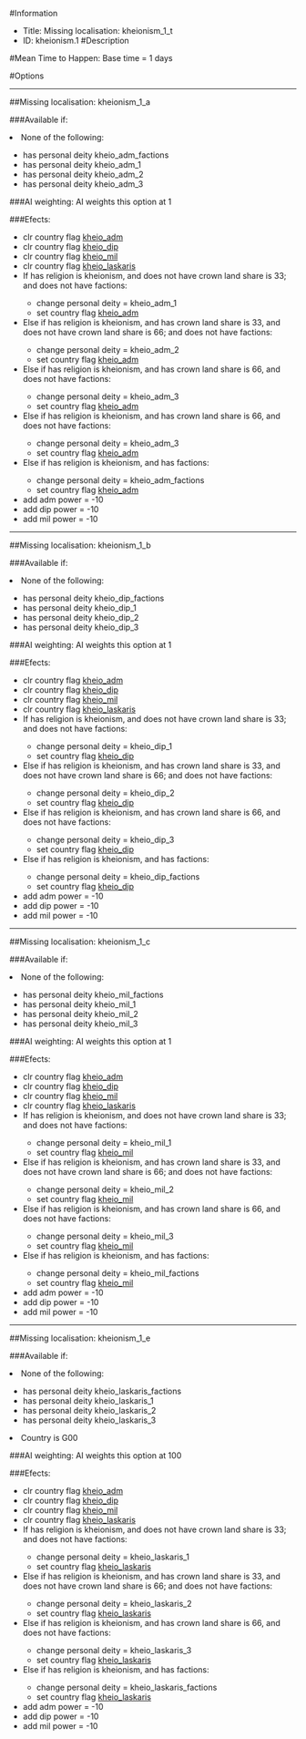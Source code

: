 #Information
 - Title: Missing localisation: kheionism_1_t
 - ID: kheionism.1
#Description

#Mean Time to Happen:
Base time = 1 days

#Options

___
##Missing localisation: kheionism_1_a

###Available if:
<li>None of the following:</li><ul><li>has personal deity kheio_adm_factions</li><li>has personal deity  kheio_adm_1</li><li>has personal deity   kheio_adm_2</li><li>has personal deity    kheio_adm_3</li></ul>

###AI weighting:
AI weights this option at 1


###Efects:<ul><li>clr country flag [kheio_adm](../flags/kheio_adm.md)</li><li>clr country flag [kheio_dip](../flags/kheio_dip.md)</li><li>clr country flag [kheio_mil](../flags/kheio_mil.md)</li><li>clr country flag [kheio_laskaris](../flags/kheio_laskaris.md)</li><li>If has religion is kheionism, and does not have crown land share is 33; and  does not have factions:</li><ul><li>change personal deity = kheio_adm_1</li><li>set country flag [kheio_adm](../flags/kheio_adm.md)</li></ul><li>Else if has religion is kheionism, and  has crown land share is 33, and does not have crown land share is 66; and  does not have factions:</li><ul><li>change personal deity = kheio_adm_2</li><li>set country flag [kheio_adm](../flags/kheio_adm.md)</li></ul><li>Else if has religion is kheionism, and  has crown land share is 66, and  does not have factions:</li><ul><li>change personal deity = kheio_adm_3</li><li>set country flag [kheio_adm](../flags/kheio_adm.md)</li></ul><li>Else if has religion is kheionism, and  has crown land share is 66, and  does not have factions:</li><ul><li>change personal deity = kheio_adm_3</li><li>set country flag [kheio_adm](../flags/kheio_adm.md)</li></ul><li>Else if has religion is kheionism, and  has factions:</li><ul><li>change personal deity = kheio_adm_factions</li><li>set country flag [kheio_adm](../flags/kheio_adm.md)</li></ul><li>add adm power = -10</li><li>add dip power = -10</li><li>add mil power = -10</li></ul>

___
##Missing localisation: kheionism_1_b

###Available if:
<li>None of the following:</li><ul><li>has personal deity kheio_dip_factions</li><li>has personal deity  kheio_dip_1</li><li>has personal deity   kheio_dip_2</li><li>has personal deity    kheio_dip_3</li></ul>

###AI weighting:
AI weights this option at 1


###Efects:<ul><li>clr country flag [kheio_adm](../flags/kheio_adm.md)</li><li>clr country flag [kheio_dip](../flags/kheio_dip.md)</li><li>clr country flag [kheio_mil](../flags/kheio_mil.md)</li><li>clr country flag [kheio_laskaris](../flags/kheio_laskaris.md)</li><li>If has religion is kheionism, and does not have crown land share is 33; and  does not have factions:</li><ul><li>change personal deity = kheio_dip_1</li><li>set country flag [kheio_dip](../flags/kheio_dip.md)</li></ul><li>Else if has religion is kheionism, and  has crown land share is 33, and does not have crown land share is 66; and  does not have factions:</li><ul><li>change personal deity = kheio_dip_2</li><li>set country flag [kheio_dip](../flags/kheio_dip.md)</li></ul><li>Else if has religion is kheionism, and  has crown land share is 66, and  does not have factions:</li><ul><li>change personal deity = kheio_dip_3</li><li>set country flag [kheio_dip](../flags/kheio_dip.md)</li></ul><li>Else if has religion is kheionism, and  has factions:</li><ul><li>change personal deity = kheio_dip_factions</li><li>set country flag [kheio_dip](../flags/kheio_dip.md)</li></ul><li>add adm power = -10</li><li>add dip power = -10</li><li>add mil power = -10</li></ul>

___
##Missing localisation: kheionism_1_c

###Available if:
<li>None of the following:</li><ul><li>has personal deity kheio_mil_factions</li><li>has personal deity  kheio_mil_1</li><li>has personal deity   kheio_mil_2</li><li>has personal deity    kheio_mil_3</li></ul>

###AI weighting:
AI weights this option at 1


###Efects:<ul><li>clr country flag [kheio_adm](../flags/kheio_adm.md)</li><li>clr country flag [kheio_dip](../flags/kheio_dip.md)</li><li>clr country flag [kheio_mil](../flags/kheio_mil.md)</li><li>clr country flag [kheio_laskaris](../flags/kheio_laskaris.md)</li><li>If has religion is kheionism, and does not have crown land share is 33; and  does not have factions:</li><ul><li>change personal deity = kheio_mil_1</li><li>set country flag [kheio_mil](../flags/kheio_mil.md)</li></ul><li>Else if has religion is kheionism, and  has crown land share is 33, and does not have crown land share is 66; and  does not have factions:</li><ul><li>change personal deity = kheio_mil_2</li><li>set country flag [kheio_mil](../flags/kheio_mil.md)</li></ul><li>Else if has religion is kheionism, and  has crown land share is 66, and  does not have factions:</li><ul><li>change personal deity = kheio_mil_3</li><li>set country flag [kheio_mil](../flags/kheio_mil.md)</li></ul><li>Else if has religion is kheionism, and  has factions:</li><ul><li>change personal deity = kheio_mil_factions</li><li>set country flag [kheio_mil](../flags/kheio_mil.md)</li></ul><li>add adm power = -10</li><li>add dip power = -10</li><li>add mil power = -10</li></ul>

___
##Missing localisation: kheionism_1_e

###Available if:
<li>None of the following:</li><ul><li>has personal deity kheio_laskaris_factions</li><li>has personal deity  kheio_laskaris_1</li><li>has personal deity   kheio_laskaris_2</li><li>has personal deity    kheio_laskaris_3</li></ul><li>Country is G00</li>

###AI weighting:
AI weights this option at 100


###Efects:<ul><li>clr country flag [kheio_adm](../flags/kheio_adm.md)</li><li>clr country flag [kheio_dip](../flags/kheio_dip.md)</li><li>clr country flag [kheio_mil](../flags/kheio_mil.md)</li><li>clr country flag [kheio_laskaris](../flags/kheio_laskaris.md)</li><li>If has religion is kheionism, and does not have crown land share is 33; and  does not have factions:</li><ul><li>change personal deity = kheio_laskaris_1</li><li>set country flag [kheio_laskaris](../flags/kheio_laskaris.md)</li></ul><li>Else if has religion is kheionism, and  has crown land share is 33, and does not have crown land share is 66; and  does not have factions:</li><ul><li>change personal deity = kheio_laskaris_2</li><li>set country flag [kheio_laskaris](../flags/kheio_laskaris.md)</li></ul><li>Else if has religion is kheionism, and  has crown land share is 66, and  does not have factions:</li><ul><li>change personal deity = kheio_laskaris_3</li><li>set country flag [kheio_laskaris](../flags/kheio_laskaris.md)</li></ul><li>Else if has religion is kheionism, and  has factions:</li><ul><li>change personal deity = kheio_laskaris_factions</li><li>set country flag [kheio_laskaris](../flags/kheio_laskaris.md)</li></ul><li>add adm power = -10</li><li>add dip power = -10</li><li>add mil power = -10</li></ul>
